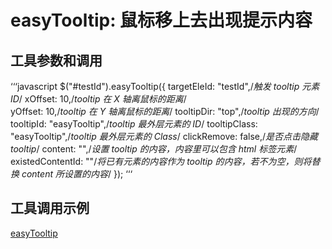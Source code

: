 # easyTooltip: 鼠标移上去出现提示内容

## 工具参数和调用
‘‘‘javascript
$("#testId").easyTooltip({
	targetEleId: "testId",/*触发 tooltip 元素 ID*/
	xOffset: 10,/*tooltip 在 X 轴离鼠标的距离*/       
	yOffset: 10,/*tooltip 在 Y 轴离鼠标的距离*/
	tooltipDir: "top",/*tooltip 出现的方向*/
	tooltipId: "easyTooltip",/*tooltip 最外层元素的 ID*/
	tooltipClass: "easyTooltip",/*tooltip 最外层元素的 Class*/
	clickRemove: false,/*是否点击隐藏 tooltip*/
	content: "",/*设置 tooltip 的内容，内容里可以包含 html 标签元素*/
	existedContentId: ""/*将已有元素的内容作为 tooltip 的内容，若不为空，则将替换 content 所设置的内容*/
});
‘‘‘

## 工具调用示例

[easyTooltip]()
